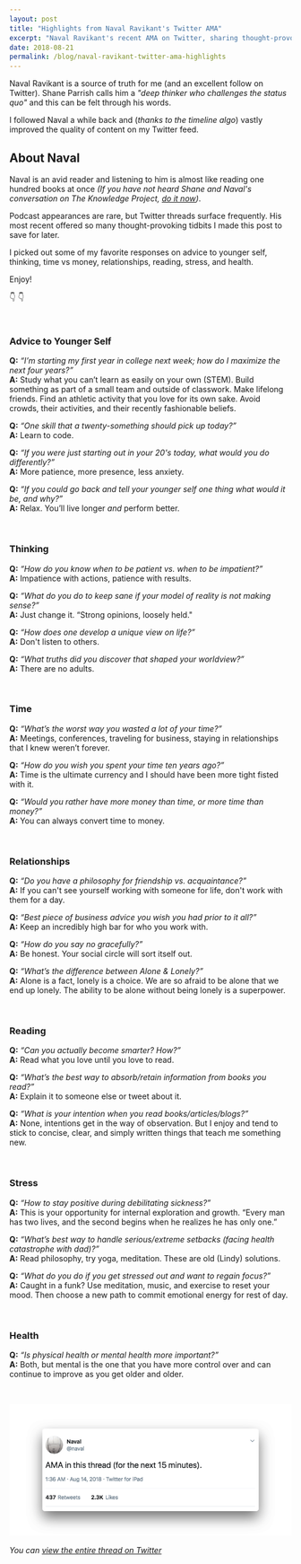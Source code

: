 ```yaml
---
layout: post
title: "Highlights from Naval Ravikant's Twitter AMA"
excerpt: "Naval Ravikant's recent AMA on Twitter, sharing thought-provoking tidbits on advice to younger self, thinking, time vs money, relationships, reading, stress, and health."
date: 2018-08-21
permalink: /blog/naval-ravikant-twitter-ama-highlights
---
```



Naval Ravikant is a source of truth for me (and an excellent follow on Twitter). Shane Parrish calls him a *"deep thinker who challenges the status quo"* and this can be felt through his words.

I followed Naval a while back and (*thanks to the timeline algo*) vastly improved the quality of content on my Twitter feed.

## About Naval

Naval is an avid reader and listening to him is almost like reading one hundred books at once *(If you have not heard Shane and Naval's conversation on The Knowledge Project, [do it now](https://theknowledgeproject.libsyn.com/naval-ravikant-on-reading-happiness-systems-for-decision-making-habits-radical-honesty))*.

Podcast appearances are rare, but Twitter threads surface frequently. His most recent offered so many thought-provoking tidbits I made this post to save for later.

I picked out some of my favorite responses on advice to younger self, thinking, time vs money, relationships, reading, stress, and health.

Enjoy!

👇 👇

&nbsp;

### Advice to Younger Self

**Q:** *“I’m starting my first year in college next week; how do I maximize the next four years?”*  
  **A:** Study what you can’t learn as easily on your own (STEM). Build something as part of a small team and outside of classwork. Make lifelong friends. Find an athletic activity that you love for its own sake. Avoid crowds, their activities, and their recently fashionable beliefs.

**Q:** *“One skill that a twenty-something should pick up today?”*  
  **A:** Learn to code.

**Q:** *“If you were just starting out in your 20's today, what would you do differently?”*  
  **A:** More patience, more presence, less anxiety.

**Q:** *“If you could go back and tell your younger self one thing what would it be, and why?”*  
  **A:** Relax. You’ll live longer *and* perform better.

&nbsp;

### Thinking

**Q:** *“How do you know when to be patient vs. when to be impatient?”*  
  **A:** Impatience with actions, patience with results.

**Q:** *“What do you do to keep sane if your model of reality is not making sense?”*  
  **A:** Just change it. “Strong opinions, loosely held."

**Q:** *“How does one develop a unique view on life?”*  
  **A:** Don't listen to others.

**Q:** *“What truths did you discover that shaped your worldview?”*  
  **A:** There are no adults.

&nbsp;

### Time

**Q:** *“What’s the worst way you wasted a lot of your time?”*  
  **A:** Meetings, conferences, traveling for business, staying in relationships that I knew weren’t forever.

**Q:** *“How do you wish you spent your time ten years ago?”*  
  **A:** Time is the ultimate currency and I should have been more tight fisted with it.

**Q:** *“Would you rather have more money than time, or more time than money?”*  
  **A:** You can always convert time to money.

&nbsp;

### Relationships

**Q:** *“Do you have a philosophy for friendship vs. acquaintance?”*  
  **A:** If you can't see yourself working with someone for life, don't work with them for a day.

**Q:** *“Best piece of business advice you wish you had prior to it all?”*  
  **A:** Keep an incredibly high bar for who you work with.

**Q:** *“How do you say no gracefully?”*  
  **A:** Be honest. Your social circle will sort itself out.

**Q:** *“What’s the difference between Alone & Lonely?”*  
  **A:** Alone is a fact, lonely is a choice. We are so afraid to be alone that we end up lonely. The ability to be alone without being lonely is a superpower.

&nbsp;

### Reading

**Q:** *“Can you actually become smarter? How?”*  
  **A:** Read what you love until you love to read.

**Q:** *“What’s the best way to absorb/retain information from books you read?”*  
  **A:** Explain it to someone else or tweet about it.

**Q:** *“What is your intention when you read books/articles/blogs?”*  
  **A:** None, intentions get in the way of observation. But I enjoy and tend to stick to concise, clear, and simply written things that teach me something new.

&nbsp;

### Stress

**Q:** *“How to stay positive during debilitating sickness?”*  
  **A:** This is your opportunity for internal exploration and growth. “Every man has two lives, and the second begins when he realizes he has only one.”

**Q:** *“What’s best way to handle serious/extreme setbacks (facing health catastrophe with dad)?”*  
  **A:** Read philosophy, try yoga, meditation. These are old (Lindy) solutions.

**Q:** *“What do you do if you get stressed out and want to regain focus?”*  
  **A:** Caught in a funk? Use meditation, music, and exercise to reset your mood. Then choose a new path to commit emotional energy for rest of day.

&nbsp;

### Health

**Q:** *“Is physical health or mental health more important?”*  
  **A:** Both, but mental is the one that you have more control over and can continue to improve as you get older and older.

&nbsp;

![Naval Ravikant AMA Twitter Thread Screenshot](/img/naval-ravikant-ama-twitter-thread-screenshot.png)

*You can [view the entire thread on Twitter](https://twitter.com/naval/status/1029255489995993088)*

&nbsp;
